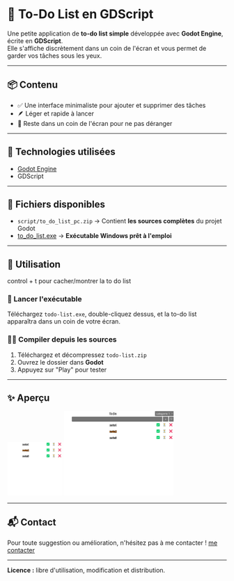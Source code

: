 # 📝 To-Do List en GDScript

Une petite application de **to-do list simple** développée avec **Godot Engine**, écrite en **GDScript**.  
Elle s'affiche discrètement dans un coin de l'écran et vous permet de garder vos tâches sous les yeux.

---

## 📦 Contenu

- ✅ Une interface minimaliste pour ajouter et supprimer des tâches
- 🪶 Léger et rapide à lancer
- 📌 Reste dans un coin de l'écran pour ne pas déranger

---

## 🔧 Technologies utilisées

- [Godot Engine](https://godotengine.org/)
- GDScript

---

## 📁 Fichiers disponibles

- `script/to_do_list_pc.zip` → Contient **les sources complètes** du projet Godot
- [to_do_list.exe](https://drive.google.com/file/d/1v2ONhAFaphvNVeH_-oDS59_7XDVvgY83/view?usp=sharing) → **Exécutable Windows prêt à l'emploi**

---

## 🚀 Utilisation

control + t pour cacher/montrer la to do list

### 🔄 Lancer l'exécutable

Téléchargez `todo-list.exe`, double-cliquez dessus, et la to-do list apparaîtra dans un coin de votre écran.

### 👨‍💻 Compiler depuis les sources

1. Téléchargez et décompressez `todo-list.zip`
2. Ouvrez le dossier dans **Godot**
3. Appuyez sur "Play" pour tester

---

## ✨ Aperçu

<p>
  <img src="https://github.com/Legendevry/To_do_list/raw/main/assets/Capture1.png" alt="Aperçu de la To-Do List" width="25%" />
  <img src="https://github.com/Legendevry/To_do_list/raw/main/assets/Capture2.png" alt="Aperçu de la To-Do List" width="50%" />
</p>

---
## 📬 Contact

Pour toute suggestion ou amélioration, n'hésitez pas à me contacter !
[me contacter](mailto:legendevry@gmail.com)

---

**Licence :** libre d'utilisation, modification et distribution.
